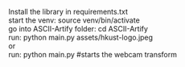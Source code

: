 Install the library in requirements.txt  
start the venv: source venv/bin/activate  
go into ASCII-Artify folder: cd ASCII-Artify  
run: python main.py assets/hkust-logo.jpeg  
or  
run: python main.py #starts the webcam transform  

